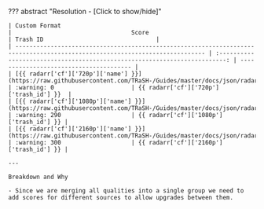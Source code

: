 ??? abstract "Resolution - [Click to show/hide]"

    | Custom Format                                                                                                                |                                  Score                                     | Trash ID                                |
    | ---------------------------------------------------------------------------------------------------------------------------- | :------------------------------------------------------------------------: | --------------------------------------- |
    | [{{ radarr['cf']['720p']['name'] }}](https://raw.githubusercontent.com/TRaSH-/Guides/master/docs/json/radarr/cf/720p.json)   | :warning: 0                      | {{ radarr['cf']['720p']['trash_id'] }}  |
    | [{{ radarr['cf']['1080p']['name'] }}](https://raw.githubusercontent.com/TRaSH-/Guides/master/docs/json/radarr/cf/1080p.json) | :warning: 290                    | {{ radarr['cf']['1080p']['trash_id'] }} |
    | [{{ radarr['cf']['2160p']['name'] }}](https://raw.githubusercontent.com/TRaSH-/Guides/master/docs/json/radarr/cf/2160p.json) | :warning: 300                    | {{ radarr['cf']['2160p']['trash_id'] }} |

    ---

    Breakdown and Why

    - Since we are merging all qualities into a single group we need to add scores for different sources to allow upgrades between them.
